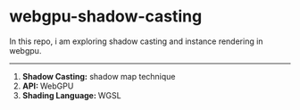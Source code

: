 # webgpu-shadow-casting

In this repo, i am exploring shadow casting and instance rendering in webgpu.
<hr />

   1. <b>Shadow Casting:</b> shadow map technique
   2. <b>API: </b> WebGPU
   3. <b>Shading Language: </b> WGSL
